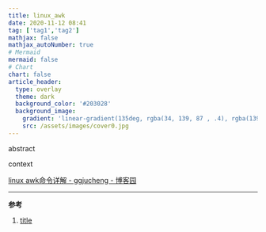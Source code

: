 ```yaml
---
title: linux_awk
date: 2020-11-12 08:41
tag: ['tag1','tag2']
mathjax: false
mathjax_autoNumber: true
# Mermaid
mermaid: false
# Chart
chart: false
article_header:
  type: overlay
  theme: dark
  background_color: '#203028'
  background_image:
    gradient: 'linear-gradient(135deg, rgba(34, 139, 87 , .4), rgba(139, 34, 139, .4))'
    src: /assets/images/cover0.jpg
---
```


abstract

<!--more-->

context

[linux awk命令详解 - ggjucheng - 博客园](https://www.cnblogs.com/ggjucheng/archive/2013/01/13/2858470.html)


---

**参考**
1. [title](url)
